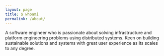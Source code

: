 ```yaml
---
layout: page
title: $ whoami
permalink: /about/
---
```


A software engineer who is passionate about solving infrastructure and platform engineering problems using distributed systems. 
Keen on building sustainable solutions and systems with great user experience as its scales to any degree.